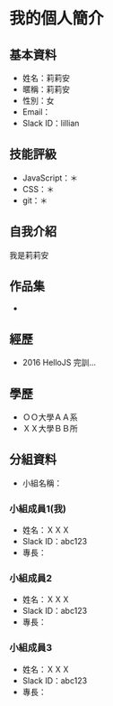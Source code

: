 ﻿# 我的個人簡介

## 基本資料
- 姓名：莉莉安
- 暱稱：莉莉安
- 性別：女
- Email：
- Slack ID：lillian

## 技能評級
- JavaScript：＊
- CSS：＊
- git：＊

## 自我介紹
我是莉莉安

## 作品集
- 

## 經歷
- 2016 HelloJS 完訓...

## 學歷
- ＯＯ大學ＡＡ系
- ＸＸ大學ＢＢ所

## 分組資料
- 小組名稱：

### 小組成員1(我)
- 姓名：ＸＸＸ
- Slack ID：abc123
- 專長：

### 小組成員2
- 姓名：ＸＸＸ
- Slack ID：abc123
- 專長：

### 小組成員3
- 姓名：ＸＸＸ
- Slack ID：abc123
- 專長：
